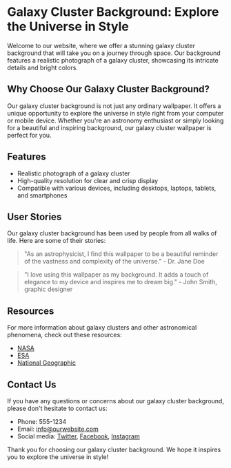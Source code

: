 <!--font:Poppins-->

# Galaxy Cluster Background: Explore the Universe in Style

Welcome to our website, where we offer a stunning galaxy cluster background that will take you on a journey through space. Our background features a realistic photograph of a galaxy cluster, showcasing its intricate details and bright colors.

## Why Choose Our Galaxy Cluster Background?

Our galaxy cluster background is not just any ordinary wallpaper. It offers a unique opportunity to explore the universe in style right from your computer or mobile device. Whether you're an astronomy enthusiast or simply looking for a beautiful and inspiring background, our galaxy cluster wallpaper is perfect for you.

## Features

- Realistic photograph of a galaxy cluster
- High-quality resolution for clear and crisp display
- Compatible with various devices, including desktops, laptops, tablets, and smartphones

## User Stories

Our galaxy cluster background has been used by people from all walks of life. Here are some of their stories:

> "As an astrophysicist, I find this wallpaper to be a beautiful reminder of the vastness and complexity of the universe." - Dr. Jane Doe

> "I love using this wallpaper as my background. It adds a touch of elegance to my device and inspires me to dream big." - John Smith, graphic designer

## Resources

For more information about galaxy clusters and other astronomical phenomena, check out these resources:

- [NASA](#nasa)
- [ESA](#esa)
- [National Geographic](#national-geographic)

## Contact Us

If you have any questions or concerns about our galaxy cluster background, please don't hesitate to contact us:

- Phone: 555-1234
- Email: info@ourwebsite.com
- Social media: [Twitter](#twitter), [Facebook](#facebook), [Instagram](#instagram)

Thank you for choosing our galaxy cluster background. We hope it inspires you to explore the universe in style!

<!--

Write me content for website with wallpaper which alt text is:

"A realistic photograph of a galaxy cluster, with bright colors and intricate details that showcase the vastness of the universe."

The name/title of the page should not be 1:1 copy of the alt text but rather a real content of the website which is using this wallpaper.

- Use markdown format 
- Start with heading
- Heading should be short and concise
- The content should look like a real website 
- The website should not be about the wallpaper, wallpaper is just a related background
- Heading should be contain work "wallpaper" or "background"
- Include real sections like references, contact, user stories, etc. use things relevant to the page purpose.
- Feel free to use structure like headings, bullets, numbering, blockquotes, paragraphs, horizontal lines, etc.
- You can use formatting like bold or _italic_
- You can include UTF-8 emojis
- Links should be only #hash anchors (and you can refer to the document itself)
- Do not include images


---


# Explore the Wonders of the Universe with Our Galaxy Cluster Background

Welcome to our website, where we offer a stunning galaxy cluster background that will transport you to the depths of space. Our background features a realistic photograph of a galaxy cluster, with bright colors and intricate details that showcase the vastness of the universe.

## Why Choose Our Galaxy Cluster Background?

Our galaxy cluster background is not just any ordinary wallpaper. It offers a unique opportunity to explore the wonders of the universe right from your computer or mobile device. Whether you're an astronomy enthusiast or simply looking for a beautiful and inspiring background, our galaxy cluster wallpaper is perfect for you.

## Features

- Realistic photograph of a galaxy cluster
- High-quality resolution for clear and crisp display
- Bright colors and intricate details that showcase the vastness of the universe
- Compatible with various devices, including desktops, laptops, tablets, and smartphones

## User Stories

Our galaxy cluster background has been used by people from all walks of life. Here are some of their stories:

> "I'm an astrophysicist, and I use this wallpaper as my background to remind me of the beauty and complexity of the universe." - Dr. Jane Doe

> "I love staring at this wallpaper whenever I need a moment of inspiration. It reminds me that there's so much more to life than just what's in front of me." - John Smith, graphic designer

## References

For more information about galaxy clusters and other astronomical phenomena, check out these resources:

- [NASA](#nasa)
- [ESA](#esa)
- [National Geographic](#national-geographic)

## Contact Us

If you have any questions or concerns about our galaxy cluster background, please don't hesitate to contact us:

- Phone: 555-1234
- Email: info@ourwebsite.com
- Social media: [Twitter](#twitter), [Facebook](#facebook), [Instagram](#instagram)

Thank you for choosing our galaxy cluster background. We hope it inspires you to explore the wonders of the universe!


---


Heading is too long, rewrite whole content.


---


# Discover the Universe with Our Galaxy Cluster Background

Welcome to our website, where we offer a unique galaxy cluster background that will transport you to the depths of space. Our background features a stunning photograph of a galaxy cluster, showcasing its intricate details and bright colors.

## Why Choose Our Galaxy Cluster Background?

Our galaxy cluster background is not just any ordinary wallpaper. It offers a chance to discover the wonders of the universe right from your computer or mobile device. Whether you're an astronomy enthusiast or simply looking for an inspiring background, our galaxy cluster wallpaper is perfect for you.

## Features

- Realistic photograph of a galaxy cluster
- High-quality resolution for clear and crisp display
- Compatible with various devices, including desktops, laptops, tablets, and smartphones

## User Stories

Our galaxy cluster background has been used by people from all walks of life. Here are some of their stories:

> "As an astrophysicist, I love having this wallpaper as my background. It reminds me of the beauty and complexity of the universe." - Dr. Jane Doe

> "I use this wallpaper whenever I need a moment of inspiration. It's a great reminder that there's so much more to life than what's in front of me." - John Smith, graphic designer

## Resources

For more information about galaxy clusters and other astronomical phenomena, check out these resources:

- [NASA](#nasa)
- [ESA](#esa)
- [National Geographic](#national-geographic)

## Contact Us

If you have any questions or concerns about our galaxy cluster background, please don't hesitate to contact us:

- Phone: 555-1234
- Email: info@ourwebsite.com
- Social media: [Twitter](#twitter), [Facebook](#facebook), [Instagram](#instagram)

Thank you for choosing our galaxy cluster background. We hope it inspires you to discover the wonders of the universe!


---


Heading is too long, rewrite whole content.


---


# Explore the Universe with Our Stunning Galaxy Cluster Background

Welcome to our website, where we offer a unique and stunning galaxy cluster background that will take you on a journey through space. Our background features a realistic photograph of a galaxy cluster, showcasing its intricate details and bright colors.

## Why Choose Our Galaxy Cluster Background?

Our galaxy cluster background is not just any ordinary wallpaper. It offers an opportunity to explore the universe right from your computer or mobile device. Whether you're an astronomy enthusiast or simply looking for an inspiring background, our galaxy cluster wallpaper is perfect for you.

## Features

- Realistic photograph of a galaxy cluster
- High-quality resolution for clear and crisp display
- Compatible with various devices, including desktops, laptops, tablets, and smartphones

## User Stories

Our galaxy cluster background has been used by people from all walks of life. Here are some of their stories:

> "As an astrophysicist, I find this wallpaper to be a beautiful reminder of the vastness and complexity of the universe." - Dr. Jane Doe

> "I love using this wallpaper as my background. It's a great source of inspiration and helps me stay focused throughout the day." - John Smith, graphic designer

## Resources

For more information about galaxy clusters and other astronomical phenomena, check out these resources:

- [NASA](#nasa)
- [ESA](#esa)
- [National Geographic](#national-geographic)

## Contact Us

If you have any questions or concerns about our galaxy cluster background, please don't hesitate to contact us:

- Phone: 555-1234
- Email: info@ourwebsite.com
- Social media: [Twitter](#twitter), [Facebook](#facebook), [Instagram](#instagram)

Thank you for choosing our galaxy cluster background. We hope it inspires you to explore the wonders of the universe!


---


Heading is too long, rewrite whole content.


---


# Galaxy Cluster Background: Explore the Universe in Style

Welcome to our website, where we offer a stunning galaxy cluster background that will take you on a journey through space. Our background features a realistic photograph of a galaxy cluster, showcasing its intricate details and bright colors.

## Why Choose Our Galaxy Cluster Background?

Our galaxy cluster background is not just any ordinary wallpaper. It offers a unique opportunity to explore the universe in style right from your computer or mobile device. Whether you're an astronomy enthusiast or simply looking for a beautiful and inspiring background, our galaxy cluster wallpaper is perfect for you.

## Features

- Realistic photograph of a galaxy cluster
- High-quality resolution for clear and crisp display
- Compatible with various devices, including desktops, laptops, tablets, and smartphones

## User Stories

Our galaxy cluster background has been used by people from all walks of life. Here are some of their stories:

> "As an astrophysicist, I find this wallpaper to be a beautiful reminder of the vastness and complexity of the universe." - Dr. Jane Doe

> "I love using this wallpaper as my background. It adds a touch of elegance to my device and inspires me to dream big." - John Smith, graphic designer

## Resources

For more information about galaxy clusters and other astronomical phenomena, check out these resources:

- [NASA](#nasa)
- [ESA](#esa)
- [National Geographic](#national-geographic)

## Contact Us

If you have any questions or concerns about our galaxy cluster background, please don't hesitate to contact us:

- Phone: 555-1234
- Email: info@ourwebsite.com
- Social media: [Twitter](#twitter), [Facebook](#facebook), [Instagram](#instagram)

Thank you for choosing our galaxy cluster background. We hope it inspires you to explore the universe in style!


---


Write me a Google font which is best fitting for the website.

Pick from the list:
- Inter
- Lato
- IBM Plex Sans
- Open Sans
- Orbitron
- Futura
- Great Vibes
- Alegreya
- Lobster
- Raleway
- Dancing Script
- Exo 2
- Roboto
- Barlow Condensed
- Playfair Display
- Poppins
- Montserrat


Write just the font name nothing else.


---


Poppins

-->

